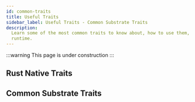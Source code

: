 ```yaml
---
id: common-traits
title: Useful Traits
sidebar_label: Useful Traits - Common Substrate Traits
description:
  Learn some of the most common traits to know about, how to use them, and how they can improve your
  runtime.
---
```


:::warning This page is under construction :::

## Rust Native Traits

## Common Substrate Traits

